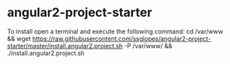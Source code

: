 # angular2-project-starter

To install open a terminal and execute the following command:
cd /var/www && wget https://raw.githubusercontent.com/ssglopes/angular2-project-starter/master/install.angular2.project.sh -P /var/www/ && ./install.angular2.project.sh

